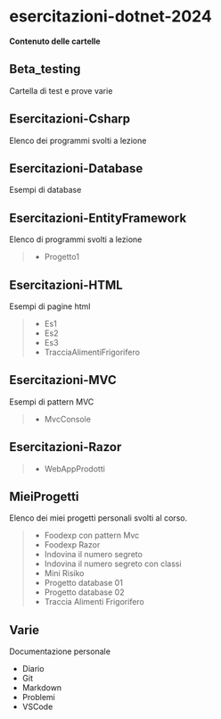 # esercitazioni-dotnet-2024

**Contenuto delle cartelle**

## Beta_testing

Cartella di test e prove varie

## Esercitazioni-Csharp

Elenco dei programmi svolti a lezione 

## Esercitazioni-Database

Esempi di database

## Esercitazioni-EntityFramework

Elenco di programmi svolti a lezione
> - Progetto1

## Esercitazioni-HTML

Esempi di pagine html
> - Es1
> - Es2
> - Es3
> - TracciaAlimentiFrigorifero

## Esercitazioni-MVC

Esempi di pattern MVC
> - MvcConsole

## Esercitazioni-Razor
> - WebAppProdotti

## MieiProgetti
Elenco dei miei progetti personali svolti al corso.
> - Foodexp con pattern Mvc
> - Foodexp Razor
> - Indovina il numero segreto
> - Indovina il numero segreto con classi
> - Mini Risiko
> - Progetto database 01
> - Progetto database 02
> - Traccia Alimenti Frigorifero

## Varie

Documentazione personale
- Diario 
- Git
- Markdown
- Problemi
- VSCode
